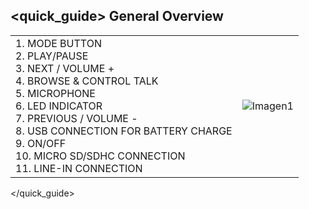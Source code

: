 ## <quick_guide> General Overview

|  |  |
|:-------|:-------|
|1.	MODE BUTTON <br> 2. PLAY/PAUSE <br> 3. NEXT / VOLUME + <br> 4. BROWSE & CONTROL TALK <br> 5. MICROPHONE <br> 6. LED INDICATOR <br> 7. PREVIOUS / VOLUME - <br> 8. USB CONNECTION FOR BATTERY CHARGE <br> 9. ON/OFF <br> 10. MICRO SD/SDHC CONNECTION <br> 11. LINE-IN CONNECTION|![Imagen1](http://static.energysistem.com/images/manuals/39793/5396da2149a93.jpg)|
</quick_guide>

